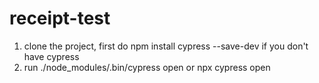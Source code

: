 # receipt-test

1. clone the project, first do npm install cypress --save-dev if you don't have cypress
2. run ./node_modules/.bin/cypress open or npx cypress open
